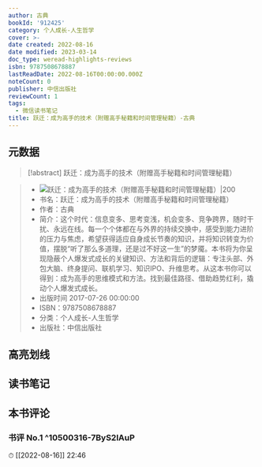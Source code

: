 ```yaml
---
author: 古典
bookId: '912425'
category: 个人成长-人生哲学
cover: >-
date created: 2022-08-16
date modified: 2023-03-14
doc_type: weread-highlights-reviews
isbn: 9787508678887
lastReadDate: 2022-08-16T00:00:00.000Z
noteCount: 0
publisher: 中信出版社
reviewCount: 1
tags:
  - 微信读书笔记
title: 跃迁：成为高手的技术（附赠高手秘籍和时间管理秘籍）-古典
---
```


## 元数据

>[!abstract] 跃迁：成为高手的技术（附赠高手秘籍和时间管理秘籍）

> - ![跃迁：成为高手的技术（附赠高手秘籍和时间管理秘籍）|200](https://wfqqreader-1252317822.image.myqcloud.com/cover/425/912425/t7_912425.jpg)
> - 书名：跃迁：成为高手的技术（附赠高手秘籍和时间管理秘籍）
> - 作者：古典
> - 简介：这个时代：信息变多、思考变浅，机会变多、竞争跨界，随时干扰、永远在线。每一个个体都在与外界的持续交换中，感受到能力进阶的压力与焦虑，希望获得适应自身成长节奏的知识，并将知识转变为价值，摆脱“听了那么多道理，还是过不好这一生”的梦魇。本书将为你呈现隐蔽个人爆发式成长的关键知识、方法和背后的逻辑：专注头部、外包大脑、终身提问、联机学习、知识IPO、升维思考。从这本书你可以得到：成为高手的思维模式和方法。找到最佳路径、借助趋势红利，撬动个人爆发式成长。
> - 出版时间 2017-07-26 00:00:00
> - ISBN：9787508678887
> - 分类：个人成长-人生哲学
> - 出版社：中信出版社

## 高亮划线

## 读书笔记

## 本书评论

### 书评 No.1 ^10500316-7ByS2lAuP

⏱ [[2022-08-16]] 22:46
